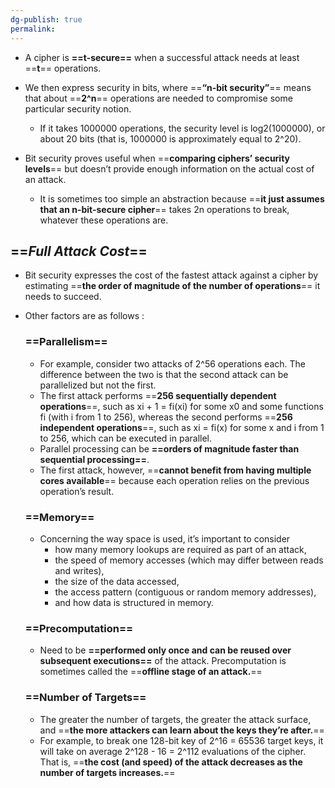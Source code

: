 ```yaml
---
dg-publish: true
permalink:
---
```







- A cipher is **==t-secure==** when a successful attack needs at least ==**t**== operations.
- We then express security in bits, where ==**“n-bit security”**== means that about ==**2^n**== operations are needed to compromise some particular security notion.
    - If it takes 1000000 operations, the security level is log2(1000000), or about 20 bits (that is, 1000000 is approximately equal to 2^20).

  

- Bit security proves useful when ==**comparing ciphers’ security levels**== but doesn’t provide enough information on the actual cost of an attack.
    - It is sometimes too simple an abstraction because ==**it just assumes that an n-bit-secure cipher**== takes 2n operations to break, whatever these operations are.

## ==_Full Attack Cost_==

- Bit security expresses the cost of the fastest attack against a cipher by estimating ==**the order of magnitude of the number of operations**== it needs to succeed.
- Other factors are as follows :
    
    ### ==Parallelism==
    
    - For example, consider two attacks of 2^56 operations each. The difference between the two is that the second attack can be parallelized but not the first.
    - The first attack performs ==**256 sequentially dependent operations**==, such as xi + 1 = fi(xi) for some x0 and some functions fi (with i from 1 to 256), whereas the second performs ==**256 independent operations**==, such as xi = fi(x) for some x and i from 1 to 256, which can be executed in parallel.
    - Parallel processing can be **==orders of magnitude faster than sequential processing==**.
    - The first attack, however, ==**cannot benefit from having multiple cores available**== because each operation relies on the previous operation’s result.
    
    ### ==Memory==
    
    - Concerning the way space is used, it’s important to consider
        - how many memory lookups are required as part of an attack,
        - the speed of memory accesses (which may differ between reads and writes),
        - the size of the data accessed,
        - the access pattern (contiguous or random memory addresses),
        - and how data is structured in memory.
    
    ### ==Precomputation==
    
    - Need to be **==performed only once and can be reused over subsequent executions==** of the attack. Precomputation is sometimes called the ==**offline stage of an attack.**==
    
    ### ==Number of Targets==
    
    - The greater the number of targets, the greater the attack surface, and ==**the more attackers can learn about the keys they’re after.**==
    - For example, to break one 128-bit key of 2^16 = 65536 target keys, it will take on average 2^128 - 16 = 2^112 evaluations of the cipher. That is, ==**the cost (and speed) of the attack decreases as the number of targets increases.**==